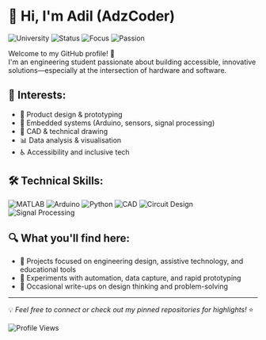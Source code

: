 # 👋 Hi, I'm Adil (AdzCoder)

![University](https://img.shields.io/badge/University-Warwick-purple?style=flat-square) ![Status](https://img.shields.io/badge/Status-Engineering_Student-blue?style=flat-square) ![Focus](https://img.shields.io/badge/Focus-Hardware_+_Software-orange?style=flat-square) ![Passion](https://img.shields.io/badge/Passion-Accessible_Tech-green?style=flat-square)

Welcome to my GitHub profile! 🚀  
I'm an engineering student passionate about building accessible, innovative solutions—especially at the intersection of hardware and software.

## 🎯 **Interests:**  
- 🎨 Product design & prototyping  
- 🔧 Embedded systems (Arduino, sensors, signal processing)  
- 📐 CAD & technical drawing  
- 📊 Data analysis & visualisation  
- ♿ Accessibility and inclusive tech

## 🛠️ **Technical Skills:**

![MATLAB](https://img.shields.io/badge/MATLAB-0076A8?style=flat-square&logo=mathworks&logoColor=white) ![Arduino](https://img.shields.io/badge/Arduino-00979D?style=flat-square&logo=arduino&logoColor=white) ![Python](https://img.shields.io/badge/Python-3776AB?style=flat-square&logo=python&logoColor=white) ![CAD](https://img.shields.io/badge/CAD-Design-FF6B35?style=flat-square) ![Circuit Design](https://img.shields.io/badge/Circuit_Design-Electronics-red?style=flat-square) ![Signal Processing](https://img.shields.io/badge/Signal_Processing-DSP-blueviolet?style=flat-square)

## 🔍 **What you'll find here:**  
- 🔬 Projects focused on engineering design, assistive technology, and educational tools  
- 🤖 Experiments with automation, data capture, and rapid prototyping  
- 📝 Occasional write-ups on design thinking and problem-solving

---

💡 *Feel free to connect or check out my pinned repositories for highlights!* ⭐

![Profile Views](https://komarev.com/ghpvc/?username=AdzCoder&color=brightgreen&style=flat-square)
